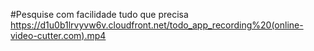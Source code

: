 #Pesquise com facilidade tudo que precisa
https://d1u0b1lrvyvw6v.cloudfront.net/todo_app_recording%20(online-video-cutter.com).mp4
